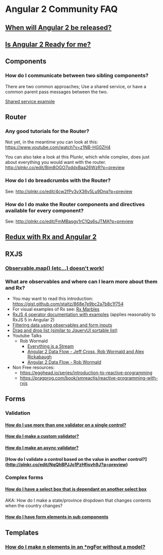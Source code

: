 # Angular 2 Community FAQ

## [When will Angular 2 be released?](angular2readiness.md#when-will-angular-2-be-released)

## [Is Angular 2 Ready for me?](angular2readiness.md#is-it-ready-for-me)


## Components

### How do I communicate between two sibling components?
There are two common approaches; Use a shared service, or have a common parent pass messages between the two.

[Shared service example](services.md#how-do-i-communicate-between-components-using-a-shared-service)

## Router

### Any good tutorials for the Router?
Not yet, in the meantime you can look at this: https://www.youtube.com/watch?v=z1NB-HG0ZH4

You can also take a look at this Plunkr, which while complex, does just about everything you would want with the router. http://plnkr.co/edit/Bim8OGO7oddxBaa26WzR?p=preview

### How do I do breadcrumbs with the Router?

See: http://plnkr.co/edit/4cw2fPv3vX36v5Lu9Dnq?p=preview

### How do I do make the Router components and directives available for every component?

See: http://plnkr.co/edit/FmMBasgv1rC1Qs6sJTMA?p=preview

## [Redux with Rx and Angular 2](https://github.com/ngrx/store)

## RXJS

### [Observable.map() (etc...) doesn't work!](rxjs_operators.md)

### What are observables and where can I learn more about them and Rx?

- You may want to read this introduction: https://gist.github.com/staltz/868e7e9bc2a7b8c1f754
- For visual examples of Rx see: [Rx Marbles](http://rxmarbles.com/)
- [RxJS 4 operator documentation with examples](https://github.com/Reactive-Extensions/RxJS/tree/master/doc/api/core/operators) (applies reasonably to RxJS 5 in Angular 2)
- [Filtering data using observables and form inputs](http://plnkr.co/edit/CTpE1DtaVzk1JU5eQWBu?p=preview)
- [Drag and drop list (similar to JqueryUI sortable list)](http://plnkr.co/edit/LD5FJaI4OOFbKfvhjD4e?p=preview)
- Youtube Talks
  - Rob Wormald
    - [Everything is a Stream](https://www.youtube.com/watch?v=UHI0AzD_WfY)
    - [Angular 2 Data Flow - Jeff Cross, Rob Wormald and Alex Rickabaugh](https://www.youtube.com/watch?v=bVI5gGTEQ_U)
    - [Angular 2 Data Flow - Rob Wormald](https://vimeo.com/144625829)
- Non Free resources:
  - https://egghead.io/series/introduction-to-reactive-programming
  - https://pragprog.com/book/smreactjs/reactive-programming-with-rxjs


## Forms

### Validation

#### [How do I use more than one validator on a single control?](https://plnkr.co/edit/5yO4HviXD7xIgMQQ8WKs?p=preview)

#### [How do I make a custom validator?](https://plnkr.co/edit/5yO4HviXD7xIgMQQ8WKs?p=preview)

#### [How do I make an async validator?](http://plnkr.co/edit/vlzDapiOgVWLNqltEbGb?p=preview)

#### [How do I validate a control based on the value in another control?] (http://plnkr.co/edit/NqQhBPJJo1PzHfisvh9J?p=preview)

### Complex forms

#### [How do I have a select box that is dependant on another select box](http://plnkr.co/edit/VTCKxH82XVy6XswaiKbg?p=preview)

AKA: How do I make a state/province dropdown that changes contents when the country changes?

#### [How do I have form elements in sub components](https://plnkr.co/edit/awfs0HGLkJOd6qdY8rhF?p=preview)

## Templates

### [How do I make n elements in an *ngFor without a model?](https://plnkr.co/edit/FTPFoylc8s8pEiVRMoB9?p=preview)
